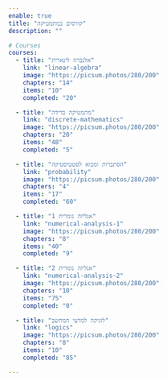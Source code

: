 ```yaml
---
enable: true
title: "קורסים במתמטיקה"
description: ""

# Courses
courses:
  - title: "אלגברה לינארית"
    link: "linear-algebra"
    image: "https://picsum.photos/280/200"
    chapters: "14"
    items: "10"
    completed: "20"

  - title: "מתמטיקה בדידה"
    link: "discrete-mathematics"
    image: "https://picsum.photos/280/200"
    chapters: "20"
    items: "48"
    completed: "5"

  - title: "הסתברות ומבוא לסטטיסטיקה"
    link: "probability"
    image: "https://picsum.photos/280/200"
    chapters: "4"
    items: "17"
    completed: "60"

  - title: "אנליזה נומרית 1"
    link: "numerical-analysis-1"
    image: "https://picsum.photos/280/200"
    chapters: "8"
    items: "40"
    completed: "9"

  - title: "אנליזה נומרית 2"
    link: "numerical-analysis-2"
    image: "https://picsum.photos/280/200"
    chapters: "10"
    items: "75"
    completed: "0"

  - title: "לוגיקה למדעי המחשב"
    link: "logics"
    image: "https://picsum.photos/280/200"
    chapters: "8"
    items: "10"
    completed: "85"

---
```

